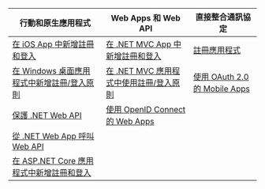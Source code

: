 | 行動和原生應用程式 | Web Apps 和 Web API | 直接整合通訊協定 |
| --- | --- | --- |
| [在 iOS App 中新增註冊和登入](../articles/active-directory-b2c/active-directory-b2c-devquickstarts-ios.md) |[在 .NET MVC App 中新增註冊和登入](../articles/active-directory-b2c/active-directory-b2c-devquickstarts-web-dotnet.md) |[註冊應用程式](../articles/active-directory-b2c/active-directory-b2c-app-registration.md) |
| [在 Windows 桌面應用程式中新增註冊/登入原則](../articles/active-directory-b2c/active-directory-b2c-devquickstarts-native-dotnet.md) |[在 .NET MVC 應用程式中使用註冊/登入原則](../articles/active-directory-b2c/active-directory-b2c-devquickstarts-web-dotnet-susi.md) |[使用 OAuth 2.0 的 Mobile Apps](../articles/active-directory-b2c/active-directory-b2c-reference-oauth-code.md) |
| [保護 .NET Web API](../articles/active-directory-b2c/active-directory-b2c-devquickstarts-api-dotnet.md) |[使用 OpenID Connect 的 Web Apps](../articles/active-directory-b2c/active-directory-b2c-reference-oidc.md) | |
| [從 .NET Web App 呼叫 Web API](../articles/active-directory-b2c/active-directory-b2c-devquickstarts-web-api-dotnet.md) | | |
| [在 ASP.NET Core 應用程式中新增註冊和登入](https://github.com/azure-samples/active-directory-dotnet-webapp-openidconnect-aspnetcore-b2c) | | |



<!--HONumber=Jan17_HO1-->


